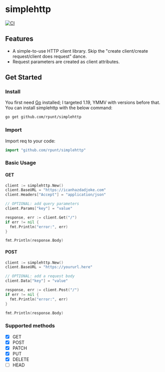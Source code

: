# simplehttp

[![CI](https://github.com/rpunt/dcc/actions/workflows/ci.yml/badge.svg)](https://github.com/rpunt/dcc/actions/workflows/ci.yml)

## Features

* A simple-to-use HTTP client library. Skip the "create client/create request/client does request" dance.
* Request parameters are created as client attributes.

## Get Started

### Install

You first need [Go](https://go.dev/) installed; I targeted 1.19, YMMV with versions before that. You can install simplehttp with the below command:

``` sh
go get github.com/rpunt/simplehttp
```

### Import

Import req to your code:

```go
import "github.com/rpunt/simplehttp"
```

### Basic Usage

#### GET

```go
client := simplehttp.New()
client.BaseURL = "https://icanhazdadjoke.com"
client.Headers["Accept"] = "application/json"

// OPTIONAL: add query parameters
client.Params["key"] = "value"

response, err := client.Get("/")
if err != nil {
  fmt.Println("error:", err)
}

fmt.Println(response.Body)
```

#### POST

```go
client := simplehttp.New()
client.BaseURL = "https://yoururl.here"

// OPTIONAL: add a request body
client.Data["key"] = "value"

response, err := client.Post("/")
if err != nil {
  fmt.Println("error:", err)
}

fmt.Println(response.Body)
```

### Supported methods

* [x] GET
* [x] POST
* [x] PATCH
* [x] PUT
* [x] DELETE
* [ ] HEAD
